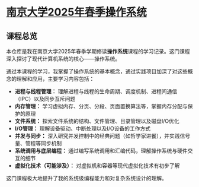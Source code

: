 # [南京大学2025年春季操作系统](https://jyywiki.cn/OS/2025/)

## 课程总览

本仓库是我在南京大学2025年春季学期修读**操作系统**课程的学习记录。这门课程深入探讨了现代计算机系统的核心——操作系统。

通过本课程的学习，我掌握了操作系统的基本概念，通过实践项目加深了对这些概念的理解和应用，主要学习内容包括：

* **进程与线程管理：** 理解进程与线程的生命周期、调度机制、进程间通信（IPC）以及同步互斥问题
* **内存管理：** 学习虚拟内存、分页、分段、页面置换算法等，掌握内存分配与保护的原理
* **文件系统：** 探索文件系统的结构、文件管理、目录管理以及磁盘I/O优化
* **I/O管理：** 理解设备驱动、中断处理以及I/O设备的工作方式
* **并发与同步：** 深入研究并发控制中的经典问题（如哲学家进餐），并实践信号量、管程等同步机制
* **系统调用与底层编程：** 通过编写系统调用和汇编代码，理解操作系统与硬件交互的细节
* **虚拟化技术（可能涉及）：** 对虚拟机和容器等现代虚拟化技术有初步了解

这门课程极大地提升了我的系统级编程能力和对复杂系统设计的理解。

